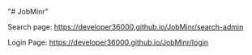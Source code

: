 "# JobMinr" 

Search page: https://developer36000.github.io/JobMinr/search-admin

Login Page: https://developer36000.github.io/JobMinr/login

